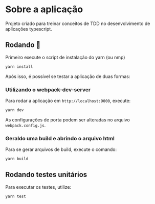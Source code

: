 # Sobre a aplicação

Projeto criado para treinar conceitos de TDD no desenvolvimento de aplicações typescript.

## Rodando 🚀

Primeiro execute o script de instalação do yarn (ou nmp)

```bash
yarn install
```

Após isso, é possível se testar a aplicação de duas formas:

### Utilizando o webpack-dev-server

Para rodar a aplicação em `http://localhost:9000`, execute:

```bash
yarn dev
```

As configurações de porta podem ser alteradas no arquivo `webpack.config.js`.

### Geraldo uma build e abrindo o arquivo html

Para se gerar arquivos de build, execute o comando:

```bash
yarn build
```

## Rodando testes unitários

Para executar os testes, utilize:

```bash
yarn test
```
